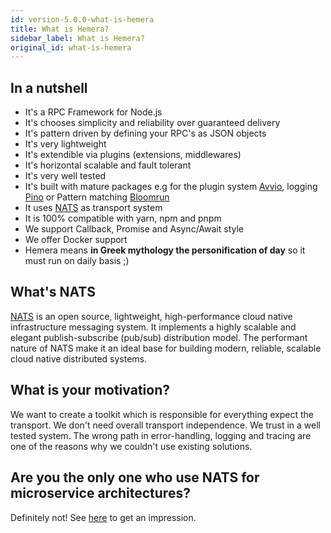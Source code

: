 ```yaml
---
id: version-5.0.0-what-is-hemera
title: What is Hemera?
sidebar_label: What is Hemera?
original_id: what-is-hemera
---
```


## In a nutshell

- It's a RPC Framework for Node.js
- It's chooses simplicity and reliability over guaranteed delivery
- It's pattern driven by defining your RPC's as JSON objects
- It's very lightweight
- It's extendible via plugins (extensions, middlewares)
- It's horizontal scalable and fault tolerant
- It's very well tested
- It's built with mature packages e.g for the plugin system [Avvio](https://github.com/mcollina/avvio), logging [Pino](https://github.com/pinojs/pino) or Pattern matching [Bloomrun](https://github.com/mcollina/bloomrun)
- It uses [NATS](#what-s-nats) as transport system
- It is 100% compatible with yarn, npm and pnpm
- We support Callback, Promise and Async/Await style
- We offer Docker support
- Hemera means **in Greek mythology the personification of day** so it must run on daily basis ;)

## What's NATS

[NATS](https://nats.io/) is an open source, lightweight, high-performance cloud native infrastructure messaging system. It implements a highly scalable and elegant publish-subscribe (pub/sub) distribution model. The performant nature of NATS make it an ideal base for building modern, reliable, scalable cloud native distributed systems.

## What is your motivation?

We want to create a toolkit which is responsible for everything expect the transport. We don't need overall transport independence. We trust in a well tested system. The wrong path in error-handling, logging and tracing are one of the reasons why we couldn't use existing solutions.

## Are you the only one who use NATS for microservice architectures?

Definitely not! See [here](http://nats.io/tags/microservices/) to get an impression.
